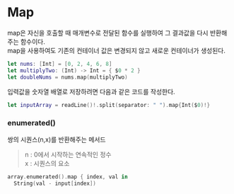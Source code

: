 # Map

map은 자신을 호출할 때 매개변수로 전달된 함수를 실행하여 그 결과값을 다시 반환해주는 함수이다.<br>
map을 사용하여도 기존의 컨테이너 값은 변경되지 않고 새로운 컨테이너가 생성된다.<br>
```swift
let nums: [Int] = [0, 2, 4, 6, 8]
let multiplyTwo: (Int) -> Int = { $0 * 2 }
let doubleNums = nums.map(multiplyTwo)
```
입력값을 숫자열 배열로 저장하려면 다음과 같은 코드를 작성한다.
```swift
let inputArray = readLine()!.split(separator: " ").map{Int($0)!}
```

### enumerated()
쌍의 시퀀스(n,x)를 반환해주는 메서드<br>
> n : 0에서 시작하는 연속적인 정수<br>
> x : 시퀀스의 요소


```swift
array.enumerated().map { index, val in
  String(val - input[index])
```
